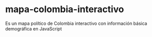 # mapa-colombia-interactivo
Es un mapa político de Colombia interactivo con información básica demográfica en JavaScript
